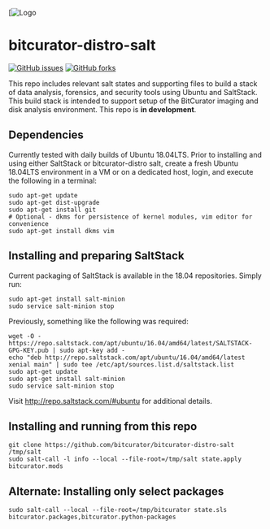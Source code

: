 [![Logo](https://wiki.bitcurator.net/downloads/BitCurator-400px.png)

# bitcurator-distro-salt

[![GitHub issues](https://img.shields.io/github/issues/bitcurator/bitcurator-distro-salt.svg)](https://github.com/bitcurator/bitcurator-distro-salt/issues)
[![GitHub forks](https://img.shields.io/github/forks/bitcurator/bitcurator-distro-salt.svg)](https://github.com/bitcurator/bitcurator-distro-salt/network)

This repo includes relevant salt states and supporting files to build a stack of data analysis, forensics, and security tools using Ubuntu and SaltStack. This build stack is intended to support setup of the BitCurator imaging and disk analysis environment. This repo is **in development**.

## Dependencies

Currently tested with daily builds of Ubuntu 18.04LTS. Prior to installing and using either SaltStack or bitcurator-distro salt, create a fresh Ubuntu 18.04LTS environment in a VM or on a dedicated host, login, and execute the following in a terminal:

```shell
sudo apt-get update
sudo apt-get dist-upgrade
sudo apt-get install git
# Optional - dkms for persistence of kernel modules, vim editor for convenience
sudo apt-get install dkms vim
```

## Installing and preparing SaltStack

Current packaging of SaltStack is available in the 18.04 repositories. Simply run:

```shell
sudo apt-get install salt-minion
sudo service salt-minion stop
```

Previously, something like the following was required:

```shell
wget -O - https://repo.saltstack.com/apt/ubuntu/16.04/amd64/latest/SALTSTACK-GPG-KEY.pub | sudo apt-key add -
echo "deb http://repo.saltstack.com/apt/ubuntu/16.04/amd64/latest xenial main" | sudo tee /etc/apt/sources.list.d/saltstack.list
sudo apt-get update
sudo apt-get install salt-minion
sudo service salt-minion stop
```

Visit http://repo.saltstack.com/#ubuntu for additional details.

## Installing and running from this repo

```shell
git clone https://github.com/bitcurator/bitcurator-distro-salt /tmp/salt
sudo salt-call -l info --local --file-root=/tmp/salt state.apply bitcurator.mods
```

## Alternate: Installing only select packages

```shell
sudo salt-call --local --file-root=/tmp/bitcurator state.sls bitcurator.packages,bitcurator.python-packages
```

